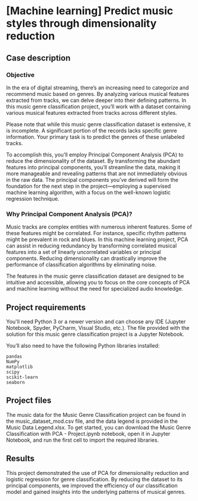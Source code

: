 # [Machine learning] Predict music styles through dimensionality reduction
## Case description
### Objective

In the era of digital streaming, there’s an increasing need to categorize and recommend music based on genres. By analyzing various musical features extracted from tracks, we can delve deeper into their defining patterns. In this music genre classification project, you’ll work with a dataset containing various musical features extracted from tracks across different styles.

Please note that while this music genre classification dataset is extensive, it is incomplete. A significant portion of the records lacks specific genre information. Your primary task is to predict the genres of these unlabeled tracks.

To accomplish this, you’ll employ Principal Component Analysis (PCA) to reduce the dimensionality of the dataset. By transforming the abundant features into principal components, you’ll streamline the data, making it more manageable and revealing patterns that are not immediately obvious in the raw data. The principal components you’ve derived will form the foundation for the next step in the project—employing a supervised machine learning algorithm, with a focus on the well-known logistic regression technique.

### Why Principal Component Analysis (PCA)?

Music tracks are complex entities with numerous inherent features. Some of these features might be correlated. For instance, specific rhythm patterns might be prevalent in rock and blues. In this machine learning project, PCA can assist in reducing redundancy by transforming correlated musical features into a set of linearly uncorrelated variables or principal components. Reducing dimensionality can drastically improve the performance of classification algorithms by eliminating noise.

The features in the music genre classification dataset are designed to be intuitive and accessible, allowing you to focus on the core concepts of PCA and machine learning without the need for specialized audio knowledge.

## Project requirements

You'll need Python 3 or a newer version and can choose any IDE (Jupyter Notebook, Spyder, PyCharm, Visual Studio, etc.). The file provided with the solution for this music genre classification project is a Jupyter Notebook.

You’ll also need to have the following Python libraries installed:

    pandas
    NumPy
    matplotlib
    scipy
    scikit-learn
    seaborn

## Project files

The music data for the Music Genre Classification project can be found in the music_dataset_mod.csv file, and the data legend is provided in the Music Data Legend.xlsx. To get started, you can download the Music Genre Classification with PCA - Project.ipynb notebook, open it in Jupyter Notebook, and run the first cell to import the required libraries.

## Results

This project demonstrated the use of PCA for dimensionality reduction and logistic regression for genre classification. By reducing the dataset to its principal components, we improved the efficiency of our classification model and gained insights into the underlying patterns of musical genres.
